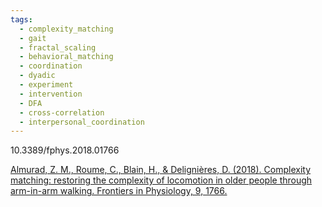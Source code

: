 ```yaml
---
tags:
  - complexity_matching
  - gait
  - fractal_scaling
  - behavioral_matching
  - coordination
  - dyadic
  - experiment
  - intervention
  - DFA
  - cross-correlation
  - interpersonal_coordination
---
```


10.3389/fphys.2018.01766

[Almurad, Z. M., Roume, C., Blain, H., & Delignières, D. (2018). Complexity matching: restoring the complexity of locomotion in older people through arm-in-arm walking. Frontiers in Physiology, 9, 1766.](https://www.frontiersin.org/journals/physiology/articles/10.3389/fphys.2018.01766/full)